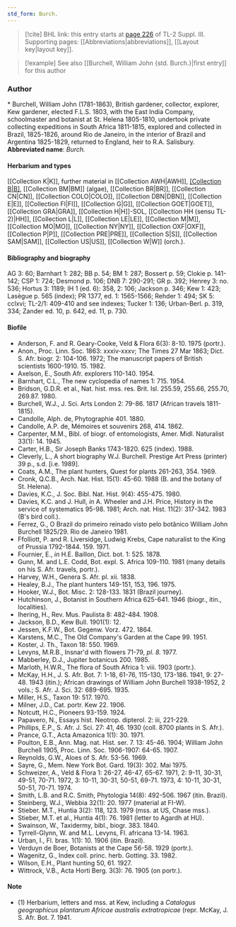 ```yaml
---
std_form: Burch.
---
```


> [!cite] BHL link: this entry starts at [page 226](https://www.biodiversitylibrary.org/page/33266533) of TL-2 Suppl. III.
> Supporting pages: [[Abbreviations|abbreviations]], [[Layout key|layout key]].

> [!example] See also [[Burchell, William John {std. Burch.}|first entry]] for this author

### Author

\* Burchell, William John (1781-1863), British gardener, collector, explorer, Kew gardener, elected F.L.S. 1803, with the East India Company, schoolmaster and botanist at St. Helena 1805-1810, undertook private collecting expeditions in South Africa 1811-1815, explored and collected in Brazil, 1825-1826, around Rio de Janeiro, in the interior of Brazil and Argentina 1825-1829, returned to England, heir to R.A. Salisbury. 
**Abbreviated name**: *Burch.*

#### Herbarium and types

[[Collection K|K]], further material in [[Collection AWH|AWH]], [[Collection B|B]](1074), [[Collection BM|BM]] (algae), [[Collection BR|BR]], [[Collection CN|CN]], [[Collection COLO|COLO]], [[Collection DBN|DBN]], [[Collection E|E]], [[Collection FI|FI]], [[Collection G|G]], [[Collection GOET|GOET]], [[Collection GRA|GRA]], [[Collection H|H]]-SOL, [[Collection HH (sensu TL-2)|HH]], [[Collection L|L]], [[Collection LE|LE]], [[Collection M|M]], [[Collection MO|MO]], [[Collection NY|NY]], [[Collection OXF|OXF]], [[Collection P|P]], [[Collection PRE|PRE]], [[Collection S|S]], [[Collection SAM|SAM]], [[Collection US|US]], [[Collection W|W]] (orch.).

#### Bibliography and biography

AG 3: 60; Barnhart 1: 282; BB p. 54; BM 1: 287; Bossert p. 59; Clokie p. 141-142; CSP 1: 724; Desmond p. 106; DNB 7: 290-291; GR p. 392; Henrey 3: no. 536; Hortus 3: 1189; IH 1 (ed. 6): 358, 2: 106; Jackson p. 346; Kew 1: 423; Lasègue p. 565 (index); PR 1377, ed. 1: 1565-1566; Rehder 1: 494; SK 5: cclxvi; TL-2/1: 409-410 and see indexes; Tucker 1: 136; Urban-Berl. p. 319, 334; Zander ed. 10, p. 642, ed. 11, p. 730.

#### Biofile

- Anderson, F. and R. Geary-Cooke, Veld & Flora 6(3): 8-10. 1975 (portr.).
- Anon., Proc. Linn. Soc. 1863: xxxiv-xxxv; The Times 27 Mar 1863; Dict. S. Afr. biogr. 2: 104-106. 1972; The manuscript papers of British scientists 1600-1910. 15. 1982.
- Axelson, E., South Afr. explorers 110-140. 1954.
- Barnhart, C.L., The new cyclopedia of names 1: 715. 1954.
- Bridson, G.D.R. et al., Nat. hist. mss. res. Brit. Isl. 255.59, 255.66, 255.70, 269.87. 1980.
- Burchell, W.J., J. Sci. Arts London 2: 79-86. 1817 (African travels 1811-1815).
- Candolle, Alph. de, Phytographie 401. 1880.
- Candolle, A.P. de, Mémoires et souvenirs 268, 414. 1862.
- Carpenter, M.M., Bibl. of biogr. of entomologists, Amer. Midl. Naturalist 33(1): 14. 1945.
- Carter, H.B., Sir Joseph Banks 1743-1820. 625 (index). 1988.
- Cleverly, L., A short biography W.J. Burchell. Prestige Art Press (printer) 39 p., s.d. \[i.e. 1989\].
- Coats, A.M., The plant hunters, Quest for plants 261-263, 354. 1969.
- Cronk, Q.C.B., Arch. Nat. Hist. 15(1): 45-60. 1988 (B. and the botany of St. Helena).
- Davies, K.C., J. Soc. Bibl. Nat. Hist. 9(4): 455-475. 1980.
- Davies, K.C. and J. Hull, *in* A. Wheeler and J.H. Price, History in the service of systematics 95-98. 1981; Arch. nat. Hist. 11(2): 317-342. 1983 (B's bird coll.).
- Ferrez, G., O Brazil do primeiro reinado visto pelo botânico William John Burchell 1825/29. Rio de Janeiro 1981.
- Ffolliott, P. and R. Liversidge, Ludwig Krebs, Cape naturalist to the King of Prussia 1792-1844. 159. 1971.
- Fournier, E., *in* H.E. Baillon, Dict. bot. 1: 525. 1878.
- Gunn, M. and L.E. Codd, Bot. expl. S. Africa 109-110. 1981 (many details on his S. Afr. travels, portr.).
- Harvey, W.H., Genera S. Afr. pl. xii. 1838.
- Healey, B.J., The plant hunters 149-151, 153, 196. 1975.
- Hooker, W.J., Bot. Misc. 2: 128-133. 1831 (Brazil journey).
- Hutchinson, J., Botanist in Southern Africa 625-641. 1946 (biogr., itin., localities).
- Ihering, H., Rev. Mus. Paulista 8: 482-484. 1908.
- Jackson, B.D., Kew Bull. 1901(1): 12.
- Jessen, K.F.W., Bot. Gegenw. Vorz. 472. 1864.
- Karstens, M.C., The Old Company's Garden at the Cape 99. 1951.
- Koster, J. Th., Taxon 18: 550. 1969.
- Levyns, M.R.B., Insnar'd with flowers 71-79, *pl. 8.* 1977.
- Mabberley, D.J., Jupiter botanicus 200. 1985.
- Marloth, H.W.R., The flora of South Africa 1: viii. 1903 (portr.).
- McKay, H.H., J. S. Afr. Bot. 7: 1-18, 61-76, 115-130, 173-186. 1941, 9: 27-48. 1943 (itin.); African drawings of William John Burchell 1938-1952, 2 vols.; S. Afr. J. Sci. 32: 689-695. 1935.
- Miller, H.S., Taxon 19: 517. 1970.
- Milner, J.D., Cat. portr. Kew 22. 1906.
- Notcutt, H.C., Pioneers 93-159. 1924.
- Papavero, N., Essays hist. Neotrop. dipterol. 2: iii, 221-229.
- Phillips, E.P., S. Afr. J. Sci. 27: 41, 46. 1930 (coll. 8700 plants in S. Afr.).
- Prance, G.T., Acta Amazonica 1(1): 30. 1971.
- Poulton, E.B., Ann. Mag. nat. Hist. ser. 7. 13: 45-46. 1904; William John Burchell 1905, Proc. Linn. Soc. 1906-1907: 64-65. 1907.
- Reynolds, G.W., Aloes of S. Afr. 53-56. 1969.
- Sayre, G., Mem. New York Bot. Gard. 19(3): 302. Mai 1975.
- Schweizer, A., Veld & Flora 1: 26-27, 46-47, 65-67. 1971, 2: 9-11, 30-31, 49-51, 70-71. 1972, 3: 10-11, 30-31, 50-51, 69-71. 1973, 4: 10-11, 30-31, 50-51, 70-71. 1974.
- Smith, L.B. and R.C. Smith, Phytologia 14(8): 492-506. 1967 (itin. Brazil).
- Steinberg, W.J., Webbia 32(1): 20. 1977 (material at FI-W).
- Stieber. M.T., Huntia 3(2): 118, 123. 1979 (mss. at US, Chase mss.).
- Stieber, M.T. et al., Huntia 4(1): 76. 1981 (letter to Agardh at HU).
- Swainson, W., Taxidermy, bibl., biogr. 383. 1840.
- Tyrrell-Glynn, W. and M.L. Levyns, Fl. africana 13-14. 1963.
- Urban, I., Fl. bras. 1(1): 10. 1906 (itin. Brazil).
- Verduyn de Boer, Botanists at the Cape 56-58. 1929 (portr.).
- Wagenitz, G., Index coll. princ. herb. Gotting. 33. 1982.
- Wilson, E.H., Plant hunting 50, 61. 1927.
- Wittrock, V.B., Acta Horti Berg. 3(3): 76. 1905 (on portr.).

#### Note

- (1) Herbarium, letters and mss. at Kew, including a *Catalogus geographicus plantarum Africae australis extratropicae* (repr. McKay, J. S. Afr. Bot. 7. 1941.

